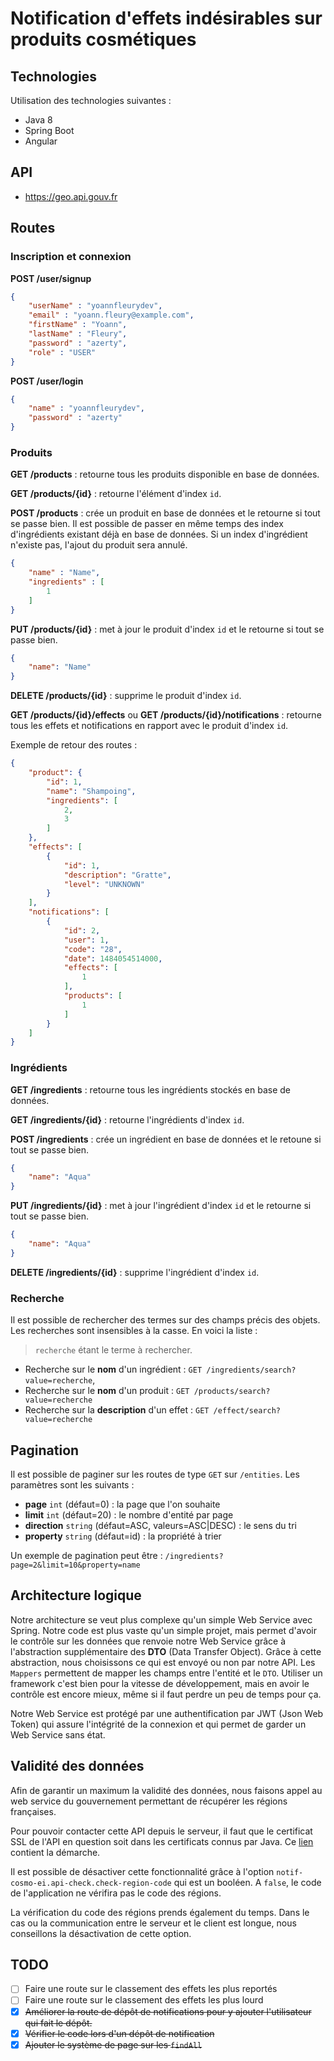 # Notification d'effets indésirables sur produits cosmétiques

## Technologies

Utilisation des technologies suivantes :

* Java 8
* Spring Boot
* Angular

## API

* https://geo.api.gouv.fr

## Routes

### Inscription et connexion

**POST /user/signup**

```json
{
    "userName" : "yoannfleurydev",
    "email" : "yoann.fleury@example.com",
    "firstName" : "Yoann",
    "lastName" : "Fleury",
    "password" : "azerty",
    "role" : "USER"
}
```

**POST /user/login**
```json
{
    "name" : "yoannfleurydev",
    "password" : "azerty"
}
```

### Produits

**GET /products** : retourne tous les produits disponible en base de données.

**GET /products/{id}** : retourne l'élément d'index `id`.

**POST /products** : crée un produit en base de données et le retourne si tout 
se passe bien. Il est possible de passer en même temps des index d'ingrédients 
existant déjà en base de données. Si un index d'ingrédient n'existe pas, l'ajout
du produit sera annulé.

```json
{
	"name" : "Name",
	"ingredients" : [
		1
	]
}
```
**PUT /products/{id}** : met à jour le produit d'index `id` et le retourne si 
tout se passe bien.

```json
{
	"name": "Name"
}
```

**DELETE /products/{id}** : supprime le produit d'index `id`.

**GET /products/{id}/effects** ou **GET /products/{id}/notifications** : 
retourne tous les effets et notifications en rapport avec le produit d'index 
`id`.

Exemple de retour des routes :

```json
{
	"product": {
		"id": 1,
		"name": "Shampoing",
		"ingredients": [
			2,
			3
		]
	},
	"effects": [
		{
			"id": 1,
			"description": "Gratte",
			"level": "UNKNOWN"
		}
	],
	"notifications": [
		{
			"id": 2,
			"user": 1,
			"code": "28",
			"date": 1484054514000,
			"effects": [
				1
			],
			"products": [
				1
			]
		}
	]
}
```

### Ingrédients

**GET /ingredients** : retourne tous les ingrédients stockés en base de données.

**GET /ingredients/{id}** : retourne l'ingrédients d'index `id`.

**POST /ingredients** : crée un ingrédient en base de données et le retoune si 
tout se passe bien. 

```json
{
    "name": "Aqua"
}
```

**PUT /ingredients/{id}** : met à jour l'ingrédient d'index `id` et le retourne
si tout se passe bien.

```json
{
    "name": "Aqua"
}
```

**DELETE /ingredients/{id}** : supprime l'ingrédient d'index `id`.

### Recherche

Il est possible de rechercher des termes sur des champs précis des objets. 
Les recherches sont insensibles à la casse. En voici la liste :

> `recherche` étant le terme à rechercher.

* Recherche sur le **nom** d'un ingrédient : `GET /ingredients/search?value=recherche`,
* Recherche sur le **nom** d'un produit : `GET /products/search?value=recherche`
* Recherche sur la **description** d'un effet : `GET /effect/search?value=recherche`

## Pagination

Il est possible de paginer sur les routes de type `GET` sur `/entities`.
Les paramètres sont les suivants :

* **page** `int` (défaut=0) : la page que l'on souhaite
* **limit** `int` (défaut=20) : le nombre d'entité par page
* **direction** `string` (défaut=ASC, valeurs=ASC|DESC) : le sens du tri
* **property** `string` (défaut=id) : la propriété à trier

Un exemple de pagination peut être : `/ingredients?page=2&limit=10&property=name`

## Architecture logique

Notre architecture se veut plus complexe qu'un simple Web Service avec Spring.
Notre code est plus vaste qu'un simple projet, mais permet d'avoir le contrôle 
sur les données que renvoie notre Web Service grâce à l'abstraction 
supplémentaire des **DTO** (Data Transfer Object). Grâce à cette abstraction, 
nous choisissons ce qui est envoyé ou non par notre API. Les `Mappers` 
permettent de mapper les champs entre l'entité et le `DTO`. Utiliser un 
framework c'est bien pour la vitesse de développement, mais en avoir le contrôle
est encore mieux, même si il faut perdre un peu de temps pour ça.

Notre Web Service est protégé par une authentification par JWT (Json Web Token)
qui assure l'intégrité de la connexion et qui permet de garder un Web Service
sans état.

## Validité des données

Afin de garantir un maximum la validité des données, nous faisons appel au web 
service du gouvernement permettant de récupérer les régions françaises.

Pour pouvoir contacter cette API depuis le serveur, il faut que le certificat 
SSL de l'API en question soit dans les certificats connus par Java. Ce 
[lien](http://magicmonster.com/kb/prg/java/ssl/pkix_path_building_failed.html) 
contient la démarche.

Il est possible de désactiver cette fonctionnalité grâce à l'option 
`notif-cosmo-ei.api-check.check-region-code` qui est un booléen. A `false`, le 
code de l'application ne vérifira pas le code des régions. 

La vérification du code des régions prends également du temps. Dans le cas ou 
la communication entre le serveur et le client est longue, nous conseillons la 
désactivation de cette option.

## TODO

* [ ] Faire une route sur le classement des effets les plus reportés
* [ ] Faire une route sur le classement des effets les plus lourd
* [X] ~~Améliorer la route de dépôt de notifications pour y ajouter l'utilisateur
qui fait le dépôt.~~
* [X] ~~Vérifier le code lors d'un dépôt de notification~~
* [X] ~~Ajouter le système de page sur les `findAll`~~